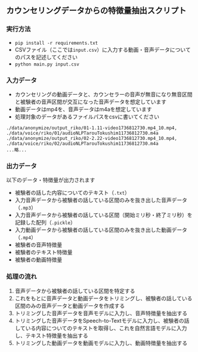 ## カウンセリングデータからの特徴量抽出スクリプト

### 実行方法
- `pip install -r requirements.txt`
- CSVファイル（ここでは`input.csv`）に入力する動画・音声データについてのパスを記述してください
- `python main.py input.csv`

### 入力データ
- カウンセリングの動画データと、カウンセラーの音声が無音になり無音区間と被験者の音声区間が交互になった音声データを想定しています
- 動画データはmp4を、音声データはm4aを想定しています
- 処理対象のデータがあるファイルパスをcsvに書いてください
```input.csv
./data/anonymize/output_riko/01-1.11-video1736812730.mp4_10.mp4, ./data/voice/riko/01/audioNLPTarouTokushim11736812730.m4a
./data/anonymize/output_riko/02-2.22-video1736812730.mp4_10.mp4, ./data/voice/riko/02/audioNLPTarouTokushim11736812730.m4a
...略...
```

### 出力データ
以下のデータ・特徴量が出力されます
- 被験者の話した内容についてのテキスト（`.txt`）
- 入力音声データから被験者の話している区間のみを抜き出した音声データ（`.mp3`）
- 入力音声データから被験者の話している区間（開始ミリ秒・終了ミリ秒）を記録した配列（`.pickle`）
- 入力動画データから被験者の話している区間のみを抜き出した動画データ（`.mp4`）
- 被験者の音声特徴量
- 被験者のテキスト特徴量
- 被験者の動画特徴量

### 処理の流れ
1. 音声データから被験者の話している区間を特定する
2. これをもとに音声データと動画データをトリミングし、被験者の話している区間のみの音声データと動画データを作成する
3. トリミングした音声データを音声モデルに入力し、音声特徴量を抽出する
4. トリミングした音声データをSpeech-to-Textモデルに入力し、被験者の話している内容についてのテキストを取得し、これを自然言語モデルに入力し、テキスト特徴量を抽出する
5. トリミングした動画データを動画モデルに入力し、動画特徴量を抽出する